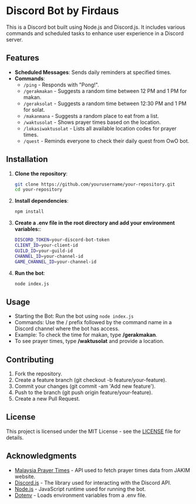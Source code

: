 # Discord Bot by Firdaus

This is a Discord bot built using Node.js and Discord.js. It includes various commands and scheduled tasks to enhance user experience in a Discord server.

## Features

- **Scheduled Messages**: Sends daily reminders at specified times.
- **Commands**:
  - `/ping` - Responds with "Pong!".
  - `/gerakmakan` - Suggests a random time between 12 PM and 1 PM for makan.
  - `/geraksolat` - Suggests a random time between 12:30 PM and 1 PM for solat.
  - `/makanmana` - Suggests a random place to eat from a list.
  - `/waktusolat` - Shows prayer times based on the location.
  - `/lokasiwaktusolat` - Lists all available location codes for prayer times.
  - `/quest` - Reminds everyone to check their daily quest from OwO bot.

## Installation

1. **Clone the repository**:
   ```bash
   git clone https://github.com/yourusername/your-repository.git
   cd your-repository

2. **Install dependencies**:
    ```bash
    npm install

3. **Create a .env file in the root directory and add your environment variables:**:
    ```bash
    DISCORD_TOKEN=your-discord-bot-token
    CLIENT_ID=your-client-id
    GUILD_ID=your-guild-id
    CHANNEL_ID=your-channel-id
    GAME_CHANNEL_ID=your-channel-id

4. **Run the bot**:
    ```bash
    node index.js

## Usage
  - Starting the Bot: Run the bot using ```node index.js```
  - Commands: Use the / prefix followed by the command name in a Discord channel where the bot has access.
  - Example: To check the time for makan, type **/gerakmakan**.
  - To see prayer times, type **/waktusolat** and provide a location.

## Contributing
  1. Fork the repository.
  2. Create a feature branch (git checkout -b feature/your-feature).
  3. Commit your changes (git commit -am 'Add new feature').
  4. Push to the branch (git push origin feature/your-feature).
  5. Create a new Pull Request.

## License
This project is licensed under the MIT License - see the [LICENSE](https://en.wikipedia.org/wiki/MIT_License) file for details.

## Acknowledgments
  - [Malaysia Prayer Times](https://mpt.i906.my/) - API used to fetch prayer times data from JAKIM website.
  - [Discord.js](https://discord.js.org/) - The library used for interacting with the Discord API.
  - [Node.js](https://nodejs.org/en) - JavaScript runtime used for running the bot.
  - [Dotenv](https://www.dotenv.org/) - Loads environment variables from a .env file.
